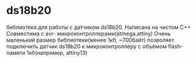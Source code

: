 # ds18b20
библиотека для работы с датчиком ds18b20. 
Написана на чистом С++
Совместима с avr- микроконтроллерами(atmega,attiny)
Очень маленький размер библиотеки(менее 1кб, ~700байт) позволяет подключить датчик ds18b20 к микроконтроллеру с объёмом flash- памяти 1кб(например, attiny13)
